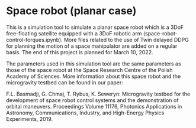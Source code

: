 # Space robot (planar case)
This is a simulation tool to simulate a planar space robot which is a 3DoF free-floating satellite equipped with a 3DoF robotic arm (space-robot-control-torques.ipynb). More files related to the use of Twin delayed DDPG for planning the motion of a space manipulator are added on a regular basis. The end of this project is planned for March 10, 2022.

The parameters used in this simulation tool are the same parameters as those of the space robot at the Space Research Centre of the Polish Academy of Sciences. More information about this space robot and the microgravity testbed can be found in our paper: 

F.L. Basmadji, G. Chmaj, T. Rybus, K. Seweryn: Microgravity testbed for the development of space robot control systems and the demonstration of orbital maneuvers. Proceedings Volume 11176, Photonics Applications in Astronomy, Communications, Industry, and High-Energy Physics Experiments, 2019.
